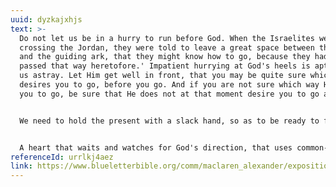 ```yaml
---
uuid: dyzkajxhjs
text: >-
  Do not let us be in a hurry to run before God. When the Israelites were
  crossing the Jordan, they were told to leave a great space between themselves
  and the guiding ark, that they might know how to go, because they had 'not
  passed that way heretofore.' Impatient hurrying at God's heels is apt to lead
  us astray. Let Him get well in front, that you may be quite sure which way He
  desires you to go, before you go. And if you are not sure which way He desires
  you to go, be sure that He does not at that moment desire you to go anywhere.


  We need to hold the present with a slack hand, so as to be ready to fold our tents and take to the road, if God will. We must not reckon on continuance, nor strike our roots so deep that it needs a hurricane to remove us. To those who set their gaze on Christ, no present, from which He wishes them to move, can be so good for them as the new conditions into which He would have them pass. It is hard to leave the spot, though it be in the desert, where we have so long encamped that it has come to feel like home. We may look with regret on the circle of black ashes on the sand where our little fire glinted cheerily, and our feet may ache, and our hearts ache more, as we begin our tramp once again, but we must set ourselves to meet the God-appointed change cheerfully, in the confidence that nothing will be left behind which it is not good to lose, nor anything met which does not bring a blessing, however its first aspect may be harsh or sad.


  A heart that waits and watches for God's direction, that uses common-sense as well as faith to unravel small and great perplexities, and is willing to sit loose to the present, however pleasant, in order that it may not miss the indications which say, 'Arise, this is not your rest,' fulfills the conditions on which, if we keep them, we may be sure that He will guide us by the right way, and bring us at last to 'the city of habitation.'
referenceId: urrlkj4aez
link: https://www.blueletterbible.org/comm/maclaren_alexander/expositions-of-holy-scripture/numbers/the-guiding-pillar.cfm
---
```

